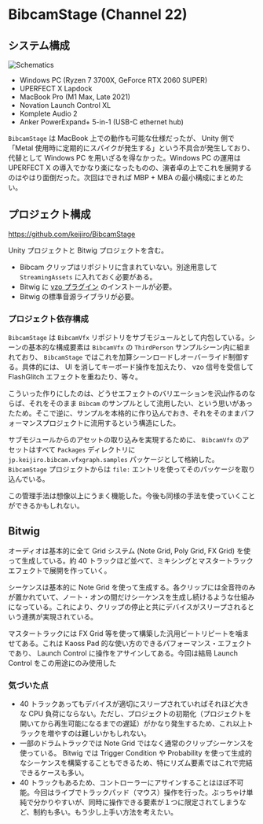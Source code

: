 # BibcamStage (Channel 22)

## システム構成

![Schematics](https://user-images.githubusercontent.com/343936/178990585-e5e53546-8cbe-4033-aa50-d5e13e80ff16.png)

- Windows PC (Ryzen 7 3700X, GeForce RTX 2060 SUPER)
- UPERFECT X Lapdock
- MacBook Pro (M1 Max, Late 2021)
- Novation Launch Control XL
- Komplete Audio 2
- Anker PowerExpand+ 5-in-1 (USB-C ethernet hub)

`BibcamStage` は MacBook 上での動作も可能な仕様だったが、 Unity 側で「Metal 使用時に定期的にスパイクが発生する」という不具合が発生しており、代替として Windows PC を用いざるを得なかった。Windows PC の運用は UPERFECT X の導入でかなり楽になったものの、演者卓の上でこれを展開するのはやはり面倒だった。次回はできれば MBP + MBA の最小構成にまとめたい。

## プロジェクト構成

https://github.com/keijiro/BibcamStage

Unity プロジェクトと Bitwig プロジェクトを含む。

- Bibcam クリップはリポジトリに含まれていない。別途用意して `StreamingAssets` に入れておく必要がある。
- Bitwig に [vzo プラグイン](https://github.com/keijiro/vzo) のインストールが必要。
- Bitwig の標準音源ライブラリが必要。

### プロジェクト依存構成

`BibcamStage` は `BibcamVfx` リポジトリをサブモジュールとして内包している。シーンの基本的な構成要素は `BibcamVfx` の `ThirdPerson` サンプルシーン内に組まれており、 `BibcamStage` ではこれを加算シーンロードしオーバーライド制御する。具体的には、 UI を消してキーボード操作を加えたり、 vzo 信号を受信して FlashGlitch エフェクトを重ねたり、等々。

こういった作りにしたのは、どうせエフェクトのバリエーションを沢山作るのならば、それをそのまま `Bibcam` のサンプルとして流用したい、という思いがあったため。そこで逆に、サンプルを本格的に作り込んでおき、それをそのままパフォーマンスプロジェクトに流用するという構造にした。

サブモジュールからのアセットの取り込みを実現するために、 `BibcamVfx` のアセットはすべて `Packages` ディレクトリに `jp.keijiro.bibcam.vfxgraph.samples` パッケージとして格納した。`BibcamStage` プロジェクトからは `file:` エントリを使ってそのパッケージを取り込んでいる。

この管理手法は想像以上にうまく機能した。今後も同様の手法を使っていくことができるかもしれない。

## Bitwig

オーディオは基本的に全て Grid システム (Note Grid, Poly Grid, FX Grid) を使って生成している。約 40 トラックほど並べて、ミキシングとマスタートラックエフェクトで展開を作っていく。

シーケンスは基本的に Note Grid を使って生成する。各クリップには全音符のみが置かれていて、ノート・オンの間だけシーケンスを生成し続けるような仕組みになっている。これにより、クリップの停止と共にデバイスがスリープされるという連携が実現されている。

マスタートラックには FX Grid 等を使って構築した汎用ビートリピートを噛ませてある。これは Kaoss Pad 的な使い方のできるパフォーマンス・エフェクトであり、 Launch Control に操作をアサインしてある。今回は結局 Launch Control をこの用途にのみ使用した

### 気づいた点

- 40 トラックあってもデバイスが適切にスリープされていればそれほど大きな CPU 負荷にならない。ただし、プロジェクトの初期化（プロジェクトを開いてから再生可能になるまでの遅延）がかなり発生するため、これ以上トラックを増やすのは難しいかもしれない。
- 一部のドラムトラックでは Note Grid ではなく通常のクリップシーケンスを使っている。 Bitwig では Trigger Condition や Probability を使って生成的なシーケンスを構築することもできるため、特にリズム要素ではこれで完結できるケースも多い。
- 40 トラックもあるため、コントローラーにアサインすることはほぼ不可能。今回はライブでトラックパッド（マウス）操作を行った。ぶっちゃけ単純で分かりやすいが、同時に操作できる要素が１つに限定されてしまうなど、制約も多い。もう少し上手い方法を考えたい。

